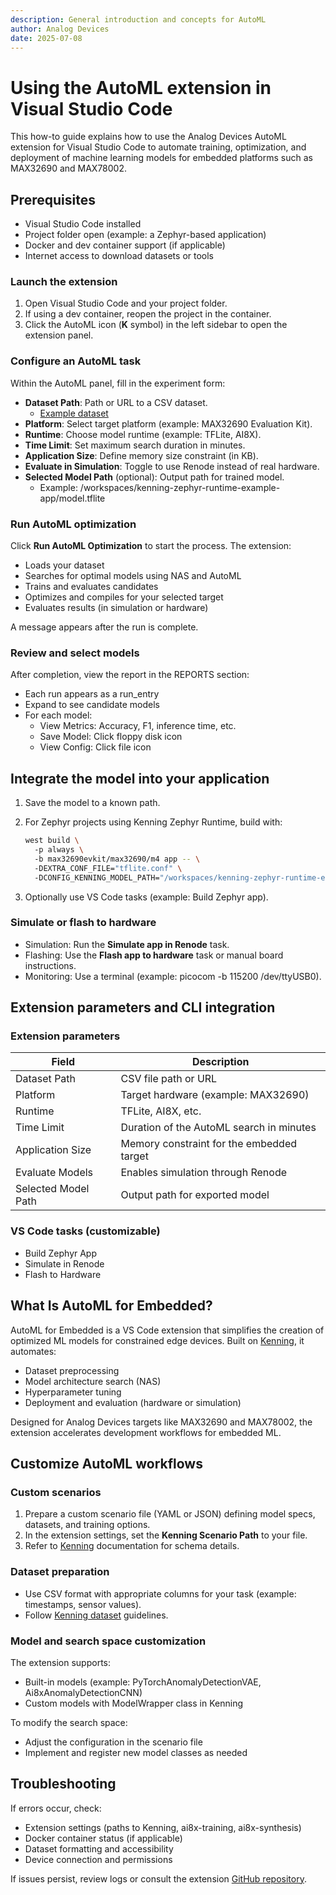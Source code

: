 ```yaml
---
description: General introduction and concepts for AutoML
author: Analog Devices
date: 2025-07-08
---
```


# Using the AutoML extension in Visual Studio Code

This how-to guide explains how to use the Analog Devices AutoML extension for Visual Studio Code to automate training, optimization, and deployment of machine learning models for embedded platforms such as MAX32690 and MAX78002.

## Prerequisites

- Visual Studio Code installed
- Project folder open (example: a Zephyr-based application)
- Docker and dev container support (if applicable)
- Internet access to download datasets or tools

### Launch the extension

1. Open Visual Studio Code and your project folder.
2. If using a dev container, reopen the project in the container.
3. Click the AutoML icon (**K** symbol) in the left sidebar to open the extension panel.

### Configure an AutoML task

Within the AutoML panel, fill in the experiment form:

- **Dataset Path**: Path or URL to a CSV dataset.
  - [Example dataset](https://dl.antmicro.com/kenning/datasets/anomaly_detection/cats_nano.csv)
- **Platform**: Select target platform (example: MAX32690 Evaluation Kit).
- **Runtime**: Choose model runtime (example: TFLite, AI8X).
- **Time Limit**: Set maximum search duration in minutes.
- **Application Size**: Define memory size constraint (in KB).
- **Evaluate in Simulation**: Toggle to use Renode instead of real hardware.
- **Selected Model Path** (optional): Output path for trained model.
  - Example: /workspaces/kenning-zephyr-runtime-example-app/model.tflite

### Run AutoML optimization

Click **Run AutoML Optimization** to start the process. The extension:

- Loads your dataset
- Searches for optimal models using NAS and AutoML
- Trains and evaluates candidates
- Optimizes and compiles for your selected target
- Evaluates results (in simulation or hardware)

A message appears after the run is complete.

### Review and select models

After completion, view the report in the REPORTS section:

- Each run appears as a run_entry
- Expand to see candidate models
- For each model:
  - View Metrics: Accuracy, F1, inference time, etc.
  - Save Model: Click floppy disk icon
  - View Config: Click file icon

## Integrate the model into your application

1. Save the model to a known path.
2. For Zephyr projects using Kenning Zephyr Runtime, build with:

   ```bash
   west build \ 
     -p always \ 
     -b max32690evkit/max32690/m4 app -- \ 
     -DEXTRA_CONF_FILE="tflite.conf" \ 
     -DCONFIG_KENNING_MODEL_PATH="/workspaces/kenning-zephyr-runtime-example-app/model.tflite" 
   ```

3. Optionally use VS Code tasks (example: Build Zephyr app).

### Simulate or flash to hardware

- Simulation: Run the **Simulate app in Renode** task.
- Flashing: Use the **Flash app to hardware** task or manual board instructions.
- Monitoring: Use a terminal (example: picocom -b 115200 /dev/ttyUSB0).

## Extension parameters and CLI integration

### Extension parameters

| Field              | Description                                 |
|--------------------|---------------------------------------------|
| Dataset Path       | CSV file path or URL                        |
| Platform           | Target hardware (example: MAX32690)            |
| Runtime            | TFLite, AI8X, etc.                          |
| Time Limit         | Duration of the AutoML search in minutes     |
| Application Size   | Memory constraint for the embedded target    |
| Evaluate Models    | Enables simulation through Renode                |
| Selected Model Path| Output path for exported model               |

### VS Code tasks (customizable)

- Build Zephyr App
- Simulate in Renode
- Flash to Hardware

## What Is AutoML for Embedded?

AutoML for Embedded is a VS Code extension that simplifies the creation of optimized ML models for constrained edge devices. Built on [Kenning](https://github.com/antmicro/kenning), it automates:

- Dataset preprocessing
- Model architecture search (NAS)
- Hyperparameter tuning
- Deployment and evaluation (hardware or simulation)

Designed for Analog Devices targets like MAX32690 and MAX78002, the extension accelerates development workflows for embedded ML.

## Customize AutoML workflows

### Custom scenarios

1. Prepare a custom scenario file (YAML or JSON) defining model specs, datasets, and training options.
2. In the extension settings, set the **Kenning Scenario Path** to your file.
3. Refer to [Kenning](https://github.com/antmicro/kenning) documentation for schema details.

### Dataset preparation

- Use CSV format with appropriate columns for your task (example: timestamps, sensor values).
- Follow [Kenning dataset](https://github.com/antmicro/kenning#datasets) guidelines.

### Model and search space customization

The extension supports:

- Built-in models (example: PyTorchAnomalyDetectionVAE, Ai8xAnomalyDetectionCNN)
- Custom models with ModelWrapper class in Kenning

To modify the search space:

- Adjust the configuration in the scenario file
- Implement and register new model classes as needed

## Troubleshooting

If errors occur, check:

- Extension settings (paths to Kenning, ai8x-training, ai8x-synthesis)
- Docker container status (if applicable)
- Dataset formatting and accessibility
- Device connection and permissions

If issues persist, review logs or consult the extension [GitHub repository](https://github.com/analogdevicesinc).
